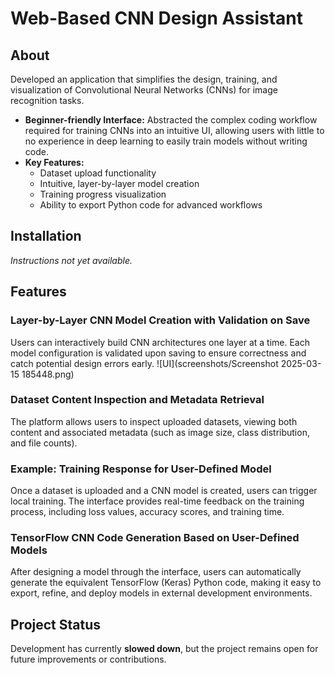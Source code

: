 # Web-Based CNN Design Assistant

## About

Developed an application that simplifies the design, training, and visualization of Convolutional Neural Networks (CNNs) for image recognition tasks.

- **Beginner-friendly Interface:** Abstracted the complex coding workflow required for training CNNs into an intuitive UI, allowing users with little to no experience in deep learning to easily train models without writing code.
- **Key Features:**
  - Dataset upload functionality
  - Intuitive, layer-by-layer model creation
  - Training progress visualization
  - Ability to export Python code for advanced workflows

## Installation

*Instructions not yet available.*

## Features

### Layer-by-Layer CNN Model Creation with Validation on Save

Users can interactively build CNN architectures one layer at a time. Each model configuration is validated upon saving to ensure correctness and catch potential design errors early.
![UI](screenshots/Screenshot 2025-03-15 185448.png)

### Dataset Content Inspection and Metadata Retrieval

The platform allows users to inspect uploaded datasets, viewing both content and associated metadata (such as image size, class distribution, and file counts).

### Example: Training Response for User-Defined Model

Once a dataset is uploaded and a CNN model is created, users can trigger local training. The interface provides real-time feedback on the training process, including loss values, accuracy scores, and training time.

### TensorFlow CNN Code Generation Based on User-Defined Models

After designing a model through the interface, users can automatically generate the equivalent TensorFlow (Keras) Python code, making it easy to export, refine, and deploy models in external development environments.

## Project Status

Development has currently **slowed down**, but the project remains open for future improvements or contributions.


